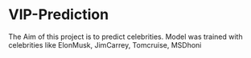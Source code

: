 # VIP-Prediction
The Aim of this project is to predict celebrities.  Model was trained with celebrities like ElonMusk, JimCarrey, Tomcruise, MSDhoni
